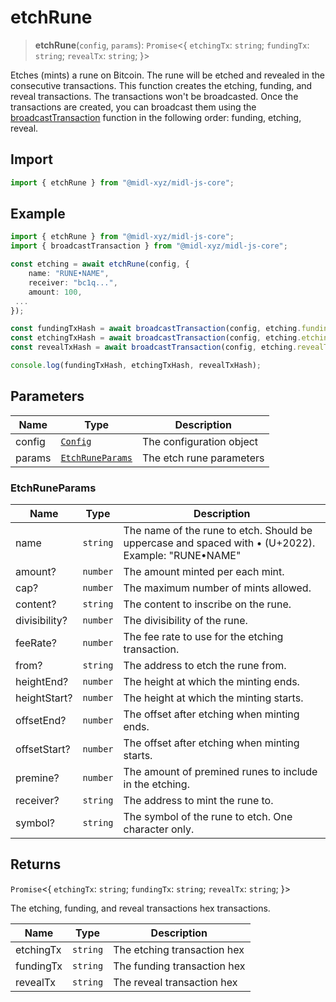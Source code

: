 # etchRune

> **etchRune**(`config`, `params`): `Promise`\<\{ `etchingTx`: `string`; `fundingTx`: `string`; `revealTx`: `string`; \}\>

Etches (mints) a rune on Bitcoin. The rune will be etched and revealed in the consecutive transactions.
This function creates the etching, funding, and reveal transactions.
The transactions won't be broadcasted. Once the transactions are created, you can broadcast them using the [broadcastTransaction](broadcastTransaction.md) function in
the following order: funding, etching, reveal.

## Import

```ts
import { etchRune } from "@midl-xyz/midl-js-core";
```

## Example

```ts
import { etchRune } from "@midl-xyz/midl-js-core";
import { broadcastTransaction } from "@midl-xyz/midl-js-core";

const etching = await etchRune(config, {
    name: "RUNE•NAME",
    receiver: "bc1q...",
    amount: 100,
 ...
});

const fundingTxHash = await broadcastTransaction(config, etching.fundingTx);
const etchingTxHash = await broadcastTransaction(config, etching.etchingTx);
const revealTxHash = await broadcastTransaction(config, etching.revealTx);

console.log(fundingTxHash, etchingTxHash, revealTxHash);
```

## Parameters

| Name   | Type                                                            | Description              |
| ------ | --------------------------------------------------------------- | ------------------------ |
| config | [`Config`](../configuration.md#creating-a-configuration-object) | The configuration object |
| params | [`EtchRuneParams`](#etchruneparams)                             | The etch rune parameters |

### EtchRuneParams

| Name          | Type     | Description                                                                                        |
| ------------- | -------- | -------------------------------------------------------------------------------------------------- |
| name          | `string` | The name of the rune to etch. Should be uppercase and spaced with • (U+2022). Example: "RUNE•NAME" |
| amount?       | `number` | The amount minted per each mint.                                                                   |
| cap?          | `number` | The maximum number of mints allowed.                                                               |
| content?      | `string` | The content to inscribe on the rune.                                                               |
| divisibility? | `number` | The divisibility of the rune.                                                                      |
| feeRate?      | `number` | The fee rate to use for the etching transaction.                                                   |
| from?         | `string` | The address to etch the rune from.                                                                 |
| heightEnd?    | `number` | The height at which the minting ends.                                                              |
| heightStart?  | `number` | The height at which the minting starts.                                                            |
| offsetEnd?    | `number` | The offset after etching when minting ends.                                                        |
| offsetStart?  | `number` | The offset after etching when minting starts.                                                      |
| premine?      | `number` | The amount of premined runes to include in the etching.                                            |
| receiver?     | `string` | The address to mint the rune to.                                                                   |
| symbol?       | `string` | The symbol of the rune to etch. One character only.                                                |

## Returns

`Promise`\<\{ `etchingTx`: `string`; `fundingTx`: `string`; `revealTx`: `string`; \}\>

The etching, funding, and reveal transactions hex transactions.

| Name      | Type     | Description                 |
| --------- | -------- | --------------------------- |
| etchingTx | `string` | The etching transaction hex |
| fundingTx | `string` | The funding transaction hex |
| revealTx  | `string` | The reveal transaction hex  |
